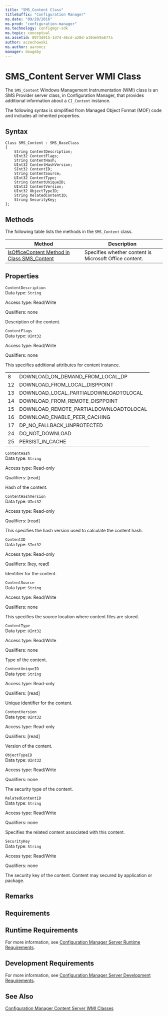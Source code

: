 ```yaml
---
title: "SMS_Content Class"
titleSuffix: "Configuration Manager"
ms.date: "09/20/2016"
ms.prod: "configuration-manager"
ms.technology: configmgr-sdk
ms.topic: conceptual
ms.assetid: 8973d915-1d74-46cd-a20d-a19de59a677a
author: aczechowski
ms.author: aaroncz
manager: dougeby
---
```

# SMS_Content Server WMI Class
The `SMS_Content` Windows Management Instrumentation (WMI) class is an SMS Provider server class, in Configuration Manager, that provides additional information about a `CI_Content` instance.  

 The following syntax is simplified from Managed Object Format (MOF) code and includes all inherited properties.  

## Syntax  

```  
Class SMS_Content : SMS_BaseClass  
{  
    String ContentDescription;  
    UInt32 ContentFlags;  
    String ContentHash;  
    UInt32 ContentHashVersion;  
    SInt32 ContentID;  
    String ContentSource;  
    UInt32 ContentType;  
    String ContentUniqueID;  
    UInt32 ContentVersion;  
    UInt32 ObjectTypeID;  
    String RelatedContentID;  
    String SecurityKey;  
};  
```  

## Methods  
 The following table lists the methods in the `SMS_Content` class.  

|Method|Description|  
|------------|-----------------|  
|[IsOfficeContent Method in Class SMS_Content](../../../../../develop/reference/core/servers/configure/isofficecontent-method-in-class-sms_content.md)|Specifies whether content is Microsoft Office content.|  

## Properties  
 `ContentDescription`  
 Data type: `String`  

 Access type: Read/Write  

 Qualifiers: none  

 Description of the content.  

 `ContentFlags`  
 Data type: `UInt32`  

 Access type: Read/Write  

 Qualifiers: none  

 This specifies additional attributes for content instance.  

|||  
|-|-|  
|8|DOWNLOAD_ON_DEMAND_FROM_LOCAL_DP|  
|12|DOWNLOAD_FROM_LOCAL_DISPPOINT|  
|13|DOWNLOAD_LOCAL_PARTIALDOWNLOADTOLOCAL|  
|14|DOWNLOAD_FROM_REMOTE_DISPPOINT|  
|15|DOWNLOAD_REMOTE_PARTIALDOWNLOADTOLOCAL|  
|16|DOWNLOAD_ENABLE_PEER_CACHING|  
|17|DP_NO_FALLBACK_UNPROTECTED|  
|24|DO_NOT_DOWNLOAD|  
|25|PERSIST_IN_CACHE|  

 `ContentHash`  
 Data type: `String`  

 Access type: Read-only  

 Qualifiers: [read]  

 Hash of the content.  

 `ContentHashVersion`  
 Data type: `UInt32`  

 Access type: Read-only  

 Qualifiers: [read]  

 This specifies the hash version used to calculate the content hash.  

 `ContentID`  
 Data type: `SInt32`  

 Access type: Read-only  

 Qualifiers: [key, read]  

 Identifier for the content.  

 `ContentSource`  
 Data type: `String`  

 Access type: Read/Write  

 Qualifiers: none  

 This specifies the source location where content files are stored.  

 `ContentType`  
 Data type: `UInt32`  

 Access type: Read/Write  

 Qualifiers: none  

 Type of the content.  

 `ContentUniqueID`  
 Data type: `String`  

 Access type: Read-only  

 Qualifiers: [read]  

 Unique identifier for the content.  

 `ContentVersion`  
 Data type: `UInt32`  

 Access type: Read-only  

 Qualifiers: [read]  

 Version of the content.  

 `ObjectTypeID`  
 Data type: `UInt32`  

 Access type: Read/Write  

 Qualifiers: none  

 The security type of the content.  

 `RelatedContentID`  
 Data type: `String`  

 Access type: Read/Write  

 Qualifiers: none  

 Specifies the related content associated with this content.  

 `SecurityKey`  
 Data type: `String`  

 Access type: Read/Write  

 Qualifiers: none  

 The security key of the content. Content may secured by application or package.  

## Remarks  

## Requirements  

## Runtime Requirements  
 For more information, see [Configuration Manager Server Runtime Requirements](../../../../../develop/core/reqs/server-runtime-requirements.md).  

## Development Requirements  
 For more information, see [Configuration Manager Server Development Requirements](../../../../../develop/core/reqs/server-development-requirements.md).  

## See Also  
 [Configuration Manager Content Server WMI Classes](../../../../../develop/reference/core/servers/configure/content-server-wmi-classes.md)
